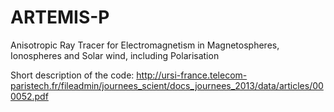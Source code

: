 # ARTEMIS-P
Anisotropic Ray Tracer for Electromagnetism in Magnetospheres, Ionospheres and Solar wind, including Polarisation

Short description of the code: http://ursi-france.telecom-paristech.fr/fileadmin/journees_scient/docs_journees_2013/data/articles/000052.pdf
